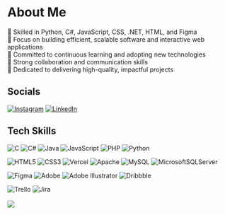 # About Me
🪸 Skilled in Python, C#, JavaScript, CSS, .NET, HTML, and Figma<br>
🪸 Focus on building efficient, scalable software and interactive web applications<br>
🪸 Committed to continuous learning and adopting new technologies<br>
🪸 Strong collaboration and communication skills<br>
🪸 Dedicated to delivering high-quality, impactful projects

## Socials
[![Instagram](https://img.shields.io/badge/Instagram-%23E4405F.svg?logo=Instagram&logoColor=white)](https://instagram.com/ginurakarunaratne) 
[![LinkedIn](https://img.shields.io/badge/LinkedIn-%230077B5.svg?logo=linkedin&logoColor=white)](https://linkedin.com/in/ginurakarunaratne) 

## Tech Skills

![C](https://img.shields.io/badge/c-%2300599C.svg?style=flat&logo=c&logoColor=white) 
![C#](https://img.shields.io/badge/c%23-%23239120.svg?style=flat&logo=csharp&logoColor=white) 
![Java](https://img.shields.io/badge/java-%23ED8B00.svg?style=flat&logo=openjdk&logoColor=white) 
![JavaScript](https://img.shields.io/badge/javascript-%23323330.svg?style=flat&logo=javascript&logoColor=%23F7DF1E) 
![PHP](https://img.shields.io/badge/php-%23777BB4.svg?style=flat&logo=php&logoColor=white) 
![Python](https://img.shields.io/badge/python-3670A0?style=flat&logo=python&logoColor=ffdd54) 

![HTML5](https://img.shields.io/badge/html5-%23E34F26.svg?style=flat&logo=html5&logoColor=white) 
![CSS3](https://img.shields.io/badge/css3-%231572B6.svg?style=flat&logo=css3&logoColor=white) 
![Vercel](https://img.shields.io/badge/vercel-%23000000.svg?style=flat&logo=vercel&logoColor=white) 
![Apache](https://img.shields.io/badge/apache-%23D42029.svg?style=flat&logo=apache&logoColor=white) 
![MySQL](https://img.shields.io/badge/mysql-4479A1.svg?style=flat&logo=mysql&logoColor=white) 
![MicrosoftSQLServer](https://img.shields.io/badge/Microsoft%20SQL%20Server-CC2927?style=flat&logo=microsoft%20sql%20server&logoColor=white) 

![Figma](https://img.shields.io/badge/figma-%23F24E1E.svg?style=flat&logo=figma&logoColor=white) 
![Adobe](https://img.shields.io/badge/adobe-%23FF0000.svg?style=flat&logo=adobe&logoColor=white) 
![Adobe Illustrator](https://img.shields.io/badge/adobe%20illustrator-%23FF9A00.svg?style=flat&logo=adobe%20illustrator&logoColor=white) 
![Dribbble](https://img.shields.io/badge/Dribbble-EA4C89?style=flat&logo=dribbble&logoColor=white) 

![Trello](https://img.shields.io/badge/Trello-%23026AA7.svg?style=flat&logo=Trello&logoColor=white) 
![Jira](https://img.shields.io/badge/jira-%230A0FFF.svg?style=flat&logo=jira&logoColor=white)
<br><br>
![](https://github-readme-streak-stats.herokuapp.com/?user=ginurakarunaratne&hide_border=true&background=4D1B00&ring=D45009&fire=ff5900&currStreakNum=ffffff&currStreakLabel=ffffff&sideNums=ffffff&sideLabels=ffffff&dates=ffffff)
